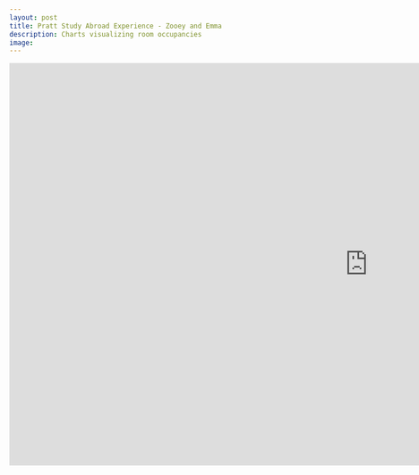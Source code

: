 ```yaml
---
layout: post
title: Pratt Study Abroad Experience - Zooey and Emma
description: Charts visualizing room occupancies
image: 
---
```


<iframe width="1280" height="720" src="https://www.youtube.com/embed/CqZTqFeFrb4?controls=0" frameborder="0" allow="accelerometer; encrypted-media; gyroscope;" allowfullscreen></iframe>

